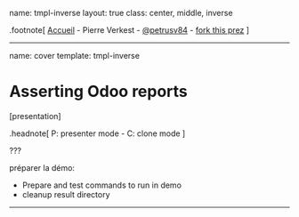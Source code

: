 name: tmpl-inverse
layout: true
class: center, middle, inverse

.footnote[
  [Accueil](#cover) -
  Pierre Verkest - [@petrusv84](http://twitter.com/petrusv84) -
  [fork this prez](https://github.com/petrus-v/assert-odoo-report-prez)
]

---
name: cover
template: tmpl-inverse

# Asserting Odoo reports
[presentation]

.headnote[
  P: presenter mode -
  C: clone mode
]

???

préparer la démo:

* Prepare and test commands to run in demo
* cleanup result directory


---
